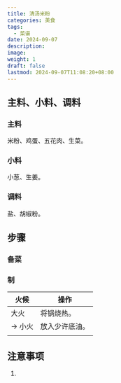 ```yaml
---
title: 清汤米粉
categories: 美食
tags:
  - 菜谱
date: 2024-09-07
description: 
image: 
weight: 1
draft: false
lastmod: 2024-09-07T11:08:20+08:00
---
```

## 主料、小料、调料

### 主料

米粉、鸡蛋、五花肉、生菜。

### 小料

小葱、生姜。

### 调料

盐、胡椒粉。

## 步骤

### 备菜



### 制

| 火候    | 操作      |
| ----- | ------- |
| 大火    | 将锅烧热。   |
| -> 小火 | 放入少许底油。 |
|       |         |

## 注意事项

1. 


